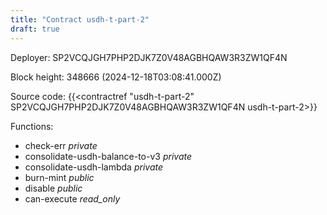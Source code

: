 ```yaml
---
title: "Contract usdh-t-part-2"
draft: true
---
```

Deployer: SP2VCQJGH7PHP2DJK7Z0V48AGBHQAW3R3ZW1QF4N


 



Block height: 348666 (2024-12-18T03:08:41.000Z)

Source code: {{<contractref "usdh-t-part-2" SP2VCQJGH7PHP2DJK7Z0V48AGBHQAW3R3ZW1QF4N usdh-t-part-2>}}

Functions:

* check-err _private_
* consolidate-usdh-balance-to-v3 _private_
* consolidate-usdh-lambda _private_
* burn-mint _public_
* disable _public_
* can-execute _read_only_
